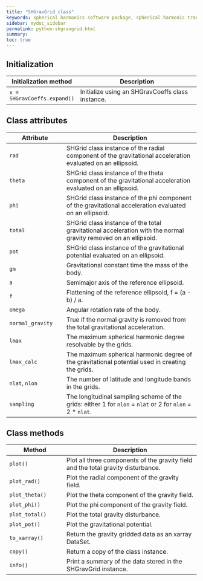 ```yaml
---
title: "SHGravGrid class"
keywords: spherical harmonics software package, spherical harmonic transform, legendre functions, multitaper spectral analysis, fortran, Python, gravity, magnetic field
sidebar: mydoc_sidebar
permalink: python-shgravgrid.html
summary: 
toc: true
---
```


<style>
table:nth-of-type(n) {
    display:table;
    width:100%;
}
table:nth-of-type(n) th:nth-of-type(2) {
    width:70%;
}
</style>

## Initialization

| Initialization method | Description |
| --------------------- | ----------- |
| `x = SHGravCoeffs.expand()` | Initialize using an SHGravCoeffs class instance. |

## Class attributes

| Attribute | Description |
| --------- | ----------- |
| `rad` | SHGrid class instance of the radial component of the gravitational acceleration evaluated on an ellipsoid. |
| `theta` | SHGrid class instance of the theta component of the gravitational acceleration evaluated on an ellipsoid. |
| `phi` | SHGrid class instance of the phi component of the gravitational acceleration evaluated on an ellipsoid. |
| `total` | SHGrid class instance of the total gravitational acceleration with the normal gravity removed on an ellipsoid. |
| `pot` | SHGrid class instance of the gravitational potential evaluated on an ellipsoid. |
| `gm` | Gravitational constant time the mass of the body. |
| `a` | Semimajor axis of the reference ellipsoid. |
| `f` | Flattening of the reference ellipsoid, f = (a - b) / a. |
| `omega` | Angular rotation rate of the body. |
| `normal_gravity` | True if the normal gravity is removed from the total gravitational acceleration. |
| `lmax` | The maximum spherical harmonic degree resolvable by the grids. |
| `lmax_calc` | The maximum spherical harmonic degree of the gravitational potential used in creating the grids. |
| `nlat`, `nlon` | The number of latitude and longitude bands in the grids. |
| `sampling` | The longitudinal sampling scheme of the grids: either 1 for `nlon` = `nlat` or 2 for `nlon` = 2 * `nlat`. |

## Class methods

| Method | Description |
| ------ | ----------- |
| `plot()` | Plot all three components of the gravity field and the total gravity disturbance.|
| `plot_rad()` | Plot the radial component of the gravity field. |
| `plot_theta()` | Plot the theta component of the gravity field. |
| `plot_phi()` | Plot the phi component of the gravity field. |
| `plot_total()` | Plot the total gravity disturbance. |
| `plot_pot()` | Plot the gravitational potential. |
| `to_xarray()` | Return the gravity gridded data as an xarray DataSet. |
| `copy()` | Return a copy of the class instance. |
| `info()` | Print a summary of the data stored in the SHGravGrid instance. |
